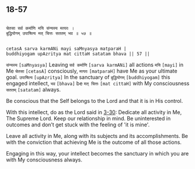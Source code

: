 ## 18-57


```shloka-sa

चेतसा सर्व कर्माणि मयि संन्यस्य मत्परः ।
बुद्धियोगम् उपाश्रित्य मत् चित्तः सततम् भव ॥ ५७ ॥

```
```shloka-sa-hk

cetasA sarva karmANi mayi saMnyasya matparaH |
buddhiyogam upAzritya mat cittaH satatam bhava || 57 ||

```
`संन्यस्य` `[saMnyasya]` Leaving `सर्व कर्माणि` `[sarva karmANi]` all actions `मयि` `[mayi]` in Me `चेतसा` `[cetasA]` consciously, `मत्परः` `[matparaH]` have Me as your ultimate goal. `उपाश्रित्य` `[upAzritya]` In the sanctuary of `बुद्धियोगम्` `[buddhiyogam]` this engaged intellect, `भव` `[bhava]` be `मत् चित्तः` `[mat cittaH]` with My consciousness `सततम्` `[satatam]` always.

Be conscious that the Self belongs to the Lord and that it is in His control. 

With this intellect, do as the Lord said in [3-30](3-30.md): Dedicate all activity in Me, The Supreme Lord. Keep our relationship in mind. Be uninterested in outcomes and don’t get stuck with the feeling of 'it is mine'.

Leave all activity in Me, along with its subjects and its accomplishments. Be with the conviction that achieving Me is the outcome of all those actions. 

Engaging in this way, your intellect becomes the sanctuary in which you are with My consciousness always.



